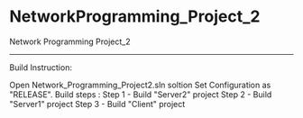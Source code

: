 # NetworkProgramming_Project_2
Network Programming Project_2

****************************************************
Build Instruction:

Open  Network_Programming_Project2.sln soltion
Set Configuration as "RELEASE".
Build steps :
Step 1 - Build "Server2" project
Step 2 - Build "Server1" project
Step 3 - Build "Client" project

